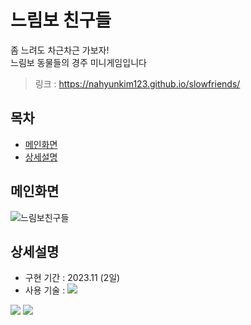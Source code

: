 # 느림보 친구들
좀 느려도 차근차근 가보자! <br>
느림보 동물들의 경주 미니게임입니다
> 링크 : https://nahyunkim123.github.io/slowfriends/
> 
## 목차
- [메인화면](#메인화면)
- [상세설명](#상세설명)


## 메인화면
![느림보친구들](https://github.com/nahyunkim123/slowfriends/assets/142788257/53ebf13a-64ef-4a6d-8592-524b9194e0f8)

## 상세설명
 - 구현 기간 :  2023.11 (2일)
 - 사용 기술 : <img src="https://img.shields.io/badge/html5-%23E34F26.svg?style=for-the-badge&logo=html5&logoColor=white">
 <img src="https://img.shields.io/badge/css3-%231572B6.svg?style=for-the-badge&logo=css3&logoColor=white">
 <img src="https://img.shields.io/badge/javascript-F7DF1E?style=for-the-badge&logo=javascript&logoColor=black">



